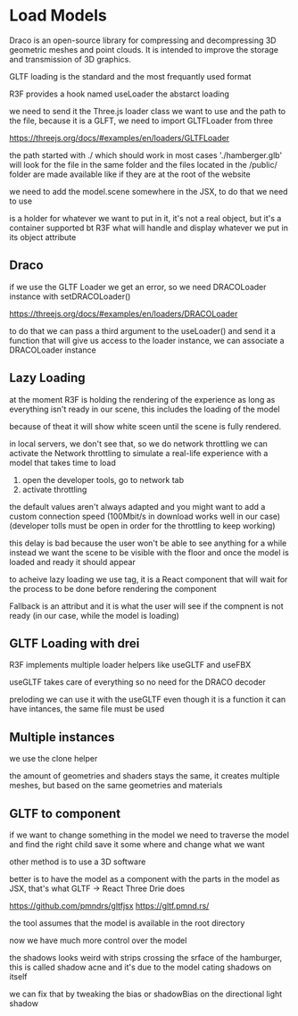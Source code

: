 # Load Models
Draco is an open-source library for compressing and decompressing 3D geometric meshes and point clouds. It is intended to improve the storage and transmission of 3D graphics.

GLTF loading is the standard and the most frequantly used format

R3F provides a hook named useLoader the abstarct loading

we need to send it the Three.js loader class we want to use and the path to the file, because it is a GLFT, we need to import GLTFLoader from three

https://threejs.org/docs/#examples/en/loaders/GLTFLoader

the path started with ./ which should work in most cases './hamberger.glb' will look for the file in the same folder and the files located in the /public/ folder are made available like if they are at the root of the website 

we need to add the model.scene somewhere in the JSX, to do that we need to use <primitive />

<primitive /> is a holder for whatever we want to put in it, it's not a real object, but it's a container supported bt R3F what will handle and display whatever we put in its object attribute

## Draco
if we use the GLTF Loader we get an error, so we need DRACOLoader instance with setDRACOLoader()

https://threejs.org/docs/#examples/en/loaders/DRACOLoader

to do that we can pass a third argument to the useLoader() and send it a function that will give us access to the loader instance, we can associate a DRACOLoader instance 

## Lazy Loading
at the moment R3F is holding the rendering of the experience as long as everything isn't ready in our scene, this includes the loading of the model 

because of theat it will show white sceen until the scene is fully rendered.

in local servers, we don't see that, so we do network throttling we can activate the Network throttling to simulate a real-life experience with a model that takes time to load

 1. open the developer tools, go to network tab
 2. activate throttling

 the default values aren't always adapted and you might want to add a custom connection speed (100Mbit/s in download works well in our case) (developer tolls must be open in order for the throttling to keep working)

 this delay is bad because the user won't be able to see anything for a while instead we want the scene to be visible with the floor and once the model is loaded and ready it should appear

 to acheive lazy loading we use <Suspense> tag, it is a React component that will wait for the process to be done before rendering the component

 Fallback is an attribut and it is what the user will see if the compnent is not ready (in our case, while the model is loading)

 ## GLTF Loading with drei
R3F implements multiple loader helpers like useGLTF and useFBX

useGLTF takes care of everything so no need for the DRACO decoder

preloding we can use it with the useGLTF even though it is a function it can have intances, the same file must be used 

## Multiple instances
we use the clone helper

the amount of geometries and shaders stays the same, it creates multiple meshes, but based on the same geometries and materials

## GLTF to component
if we want to change something in the model we need to traverse the model and find the right child save it some where and change what we want 

other method is to use a 3D software 

better is to have the model as a component with the parts in the model as JSX, that's what GLTF -> React Three Drie does

https://github.com/pmndrs/gltfjsx
https://gltf.pmnd.rs/

the tool assumes that the model is available in the root directory 

now we have much more control over the model

the shadows looks weird with strips crossing the srface of the hamburger, this is called shadow acne and it's due to the model cating shadows on itself

we can fix that by tweaking the bias or shadowBias on the directional light shadow